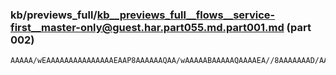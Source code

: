 ### kb/previews_full/kb__previews_full__flows__service-first__master-only@guest.har.part055.md.part001.md (part 002)

```md
AAAAA/wEAAAAAAAAAAAAAAAEAAP8AAAAAAQAA/wAAAAABAAAAAQAAAAEA//8AAAAAAAD/AAEAAAABAAAAAQAAAAEAAQABA
```

```
